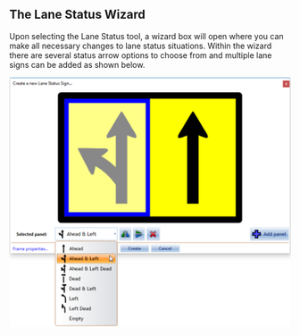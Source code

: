 ## The Lane Status Wizard

Upon selecting the Lane Status tool, a wizard box will open where you can make all necessary changes to lane status situations. Within the wizard there are several status arrow options to choose from and multiple lane signs can be added as shown below.

![Lane_Status_Wizard_with_Available_Options](./assets/Lane_Status_Wizard_with_Available_Options.png)